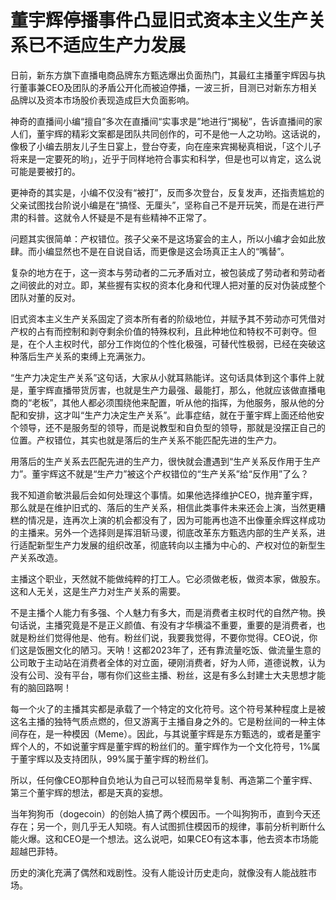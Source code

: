 # 董宇辉停播事件凸显旧式资本主义生产关系已不适应生产力发展

日前，新东方旗下直播电商品牌东方甄选爆出负面热门，其最红主播董宇辉因与执行董事兼CEO及团队的矛盾公开化而被迫停播，一波三折，目测已对新东方相关品牌以及资本市场股价表现造成巨大负面影响。

神奇的直播间小编“擅自”多次在直播间“实事求是”地进行“揭秘”，告诉直播间的家人们，董宇辉的精彩文案都是团队共同创作的，可不是他一人之功哟。这话说的，像极了小编去朋友儿子生日宴上，登台夺麦，向在座来宾揭秘真相说，「这个儿子将来是一定要死的哟」，近乎于同样地符合事实和科学，但是也可以肯定，这么说可能是要被打的。

更神奇的其实是，小编不仅没有“被打”，反而多次登台，反复发声，还指责尴尬的父亲试图找台阶说小编是在“搞怪、无厘头”，坚称自己不是开玩笑，而是在进行严肃的科普。这就令人怀疑是不是有些精神不正常了。

问题其实很简单：产权错位。孩子父亲不是这场宴会的主人，所以小编才会如此放肆。而小编显然也不是在自说自话，而更像是这会场真正主人的“嘴替”。

复杂的地方在于，这一资本与劳动者的二元矛盾对立，被包装成了劳动者和劳动者之间彼此的对立。即，某些握有实权的资本化身和代理人把对董的反对伪装成整个团队对董的反对。

旧式资本主义生产关系固定了资本所有者的阶级地位，并赋予其不劳动亦可凭借对产权的占有而控制和剥夺剩余价值的特殊权利，且此种地位和特权不可剥夺。但是，在个人主权时代，部分工作岗位的个性化极强，可替代性极弱，已经在突破这种落后生产关系的束缚上充满张力。

“生产力决定生产关系”这句话，大家从小就耳熟能详。这句话具体到这个事件上就是，董宇辉直播带货厉害，也就是生产力最强、最能打，那么，他就应该做直播电商的“老板”，其他人都必须围绕他来配置，听从他的指挥，为他服务，服从他的分配和安排，这才叫“生产力决定生产关系”。此事症结，就在于董宇辉上面还给他安个领导，还不是服务型的领导，而是说教型和自负型的领导，那就是没摆正自己的位置。产权错位，其实也就是落后的生产关系不能匹配先进的生产力。

用落后的生产关系去匹配先进的生产力，很快就会遭遇到“生产关系反作用于生产力”。董宇辉这不就是“生产力”被这个产权错位的“生产关系”给“反作用”了么？

我不知道俞敏洪最后会如何处理这个事情。如果他选择维护CEO，抛弃董宇辉，那么就是在维护旧式的、落后的生产关系，相信此类事件未来还会上演，当然更糟糕的情况是，连再次上演的机会都没有了，因为可能再也造不出像董余辉这样成功的主播来。另外一个选择则是挥泪斩马谡，彻底改革东方甄选内部的生产关系，进行适配新型生产力发展的组织改革，彻底转向以主播为中心的、产权对位的新型生产关系改造。

主播这个职业，天然就不能做纯粹的打工人。它必须做老板，做资本家，做股东。这和人无关，这是生产力对生产关系的需要。

不是主播个人能力有多强、个人魅力有多大，而是消费者主权时代的自然产物。换句话说，主播究竟是不是正义颜值、有没有才华横溢不重要，重要的是消费者，也就是粉丝们觉得他是、他有。粉丝们说，我要我觉得，不要你觉得。CEO说，你们这是饭圈文化的陋习。天呐！这都2023年了，还有靠流量吃饭、做流量生意的公司敢于主动站在消费者全体的对立面，硬刚消费者，好为人师，道德说教，认为没有公司、没有平台，哪有你们这些主播、粉丝，这是有多么封建士大夫思想才能有的脑回路啊！

每一个火了的主播其实都是承载了一个特定的文化符号。这个符号某种程度上是被这名主播的独特气质点燃的，但又游离于主播自身之外的。它是粉丝间的一种主体间存在，是一种模因（Meme）。因此，与其说董宇辉是东方甄选的，或者是董宇辉个人的，不如说董宇辉是董宇辉的粉丝们的。董宇辉作为一个文化符号，1%属于董宇辉以及支持团队，99%属于董宇辉的粉丝们。

所以，任何像CEO那种自负地认为自己可以轻而易举复制、再造第二个董宇辉、第三个董宇辉的想法，都是天真的妄想。

当年狗狗币（dogecoin）的创始人搞了两个模因币。一个叫狗狗币，直到今天还存在；另一个，则几乎无人知晓。有人试图抓住模因币的规律，事前分析判断什么能火爆。这和CEO是一个想法。这么说吧，如果CEO有这本事，他去资本市场能超越巴菲特。

历史的演化充满了偶然和戏剧性。没有人能设计历史走向，就像没有人能战胜市场。

